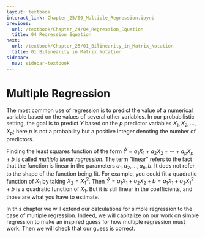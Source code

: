 ```yaml
---
layout: textbook
interact_link: Chapter_25/00_Multiple_Regression.ipynb
previous:
  url: /textbook/Chapter_24/04_Regression_Equation
  title: 04 Regression Equation
next:
  url: /textbook/Chapter_25/01_Bilinearity_in_Matrix_Notation
  title: 01 Bilinearity in Matrix Notation
sidebar:
  nav: sidebar-textbook
---
```


# Multiple Regression #

The most common use of regression is to predict the value of a numerical variable based on the values of several other variables. In our probabilistic setting, the goal is to predict $Y$ based on the $p$ predictor variables $X_1, X_2, \ldots, X_p$; here $p$ is not a probability but a positive integer denoting the number of predictors. 

Finding the least squares function of the form $\hat{Y} = a_1X_1 + a_2X_2 + \cdots + a_pX_p + b$ is called *multiple linear regression*. The term "linear" refers to the fact that the function is linear in the parameters $a_1, a_2, \ldots, a_p, b$. It does not refer to the shape of the function being fit. For example, you could fit a quadratic function of $X_1$ by taking $X_2 = X_1^2$. Then $\hat{Y} = a_1X_1 + a_2X_2 + b = a_1X_1 + a_2X_1^2 + b$ is a quadratic function of $X_1$. But it is still linear in the coefficients, and those are what you have to estimate.

In this chapter we will extend our calculations for simple regression to the case of multiple regression. Indeed, we will capitalize on our work on simple regression to make an inspired guess for how multiple regression must work. Then we will check that our guess is correct.
